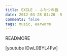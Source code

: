 ```yaml
---
title: EXILE - ふたつの唇
date: 2012-03-28 04:20 -5
comments: false
tags: music, earworm
---
```

READMORE

[youtube lDwL0BYL4Fw]

